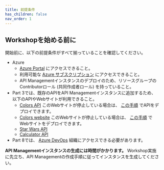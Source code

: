 ```yaml
---
title: 前提条件
has_children: false
nav_order: 1
---
```



## Workshopを始める前に

開始前に、以下の前提条件がすべて揃っていることを確認してください。

- Azure
  - [Azure Portal](https://www.portal.azure.com) にアクセスできること。
  - 利用可能な [Azure サブスクリプション](https://portal.azure.com/#blade/Microsoft_Azure_Billing/SubscriptionsBlade) にアクセスできること。
  - API Managementインスタンスのデプロイのため、リソースグループのContributorロール (共同作成者ロール) を持っていること。
- Part 3では、既存のAPIをAPI Managementインスタンスに追加するため、 以下のAPIやWebサイトが利用できること。
  - [Colors API](https://colors-api.azurewebsites.net/swagger/v1/swagger.json) このWebサイトが停止している場合は、 [この手順](../10-additionalTopics/apimanagement-10-2-containerinstance.md) でAPIをデプロイできます。
  - [Colors website](https://colors-web.azurewebsites.net) このWebサイトが停止している場合は、 [この手順](../10-additionalTopics/apimanagement-10-2-containerinstance.md) でWebサイトをデプロイできます。
  - [Star Wars API](https://swapi.dev/)
  - [Calculator API](http://calcapi.cloudapp.net/calcapi.json)
- Part 8では、 [Azure DevOps](https://dev.azure.com) 組織にアクセスできる必要があります。

**API Managementインスタンスの生成には時間がかかります。** Workshop実施に先立ち、API Managementの作成手順に従ってインスタンスを生成してください。
